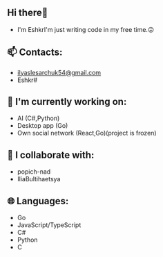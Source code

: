 ## Hi there👋
 - I'm EshkrI'm just writing code in my free time.😛

## 📫 Contacts:
 - ilyaslesarchuk54@gmail.com 
 - Eshkr#

## 🔧 I'm currently working on:
 - AI (C#,Python)
 - Desktop app (Go)
 - Own social network (React,Go)(project is frozen) 

## 🍈 I collaborate with:
 - popich-nad
 - IliaBultihaetsya
## 🌐 Languages:
 - Go
 - JavaScript/TypeScript
 - C#
 - Python
 - C
   
<!--
**ShorWati/Shorwati** is a ✨ _special_ ✨ repository because its `README.md` (this file) appears on your GitHub profile.

Here are some ideas to get you started:

- 🔭 I’m currently working on ...
- 🌱 I’m currently learning ...
- 👯 I’m looking to collaborate on ...
- 🤔 I’m looking for help with ...
- 💬 Ask me about ...
- 📫 How to reach me: ...
- 😄 Pronouns: ...
- ⚡ Fun fact: ...
-->
